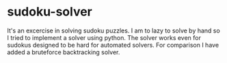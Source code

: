 # sudoku-solver

It's an excercise in solving sudoku puzzles.
I am to lazy to solve by hand so I tried to implement a solver using python.
The solver works even for sudokus designed to be hard for automated solvers.
For comparison I have added a bruteforce backtracking solver.
